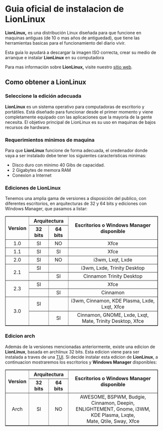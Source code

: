 # Guia oficial de instalacion de LionLinux

**LionLinux,** es una distribución Linux diseñada para que funcione en maquinas antiguas (de 10 o mas años de antiguedad), que tiene las herramientas basicas para el funcionamiento del diario vivir.

Esta guía lo ayudará a descargar la imagen ISO correcta, crear su medio de arranque e instalar **LionLinux** en su computadora  

Para mas información sobre **LionLinux,** visite nuestro [sitio web](https://www.lionlinux.com).

## Como obtener a LionLinux

### Seleccione la edición adecuada
**LionLinux** es un sistema operativo para computadoras de escritorio y portátiles. Está diseñado
para funcionar desde el primer momento y viene completamente equipado con las
aplicaciones que la mayoría de la gente necesita. El objetivo principal de LionLinux es su uso
en maquinas de bajos recursos de hardware.

### Requerimientos minimos de maquina

Para que **LionLinux** funcione de forma adecuada, el oredenador donde vaya a ser instalado debe tener los siguientes caracteristicas minimas:

* Disco duro con minimo 40 Gibs de capacidad.
* 2 Gigabytes de memora RAM
* Conexion a Internet

### Ediciones de LionLinux
Tenemos una amplia gama de versiones a disposición del publico, con diferentes escritorios, en arquitecturas de 32 y 64 bits y ediciones con Windows Manager, que pasamos a listar:

<table class="w3-table" border="1">
    <tr><th rowspan="2">Version</th><th colspan="2">Arquitectura</th>
    <th rowspan="2">Escritorios o Windows Manager disponible</th></tr>
    <tr><td align= "center"> <b>32 bits</td></b><td align= "center"><b>64 bits </b></td></tr>
    <tr><td align= "center">1.0 </td><td align= "center">SI </td><td align= "center"> NO</td><td align= "center"> Xfce</td></tr>
    <tr><td align= "center">1.1 </td><td align= "center">SI </td><td align= "center"> SI</td><td align= "center"> Xfce</td></tr>
    <tr><td align= "center">2.0 </td><td align= "center">SI </td><td align= "center"> NO</td><td align= "center"> i3wm, Lxqt, Lxde</td></tr>
    <tr><td rowspan="2" align= "center">2.1 </td><td align= "center">SI </td><td>&nbsp; </td><td align= "center"> i3wm, Lxde, Trinity Desktop</td></tr>
    <tr><td align= "center">&nbsp; </td><td align= "center">SI </td><td align= "center"> Cinnamon Trinity Desktop</td></tr>
    <tr><td rowspan="2" align= "center">2.3 </td><td align= "center">SI </td><td align= "center">&nbsp; </td><td align= "center"> Xfce</td></tr>
    <tr><td align= "center">&nbsp; </td><td align= "center">SI </td><td align= "center"> Cinnamon</td></tr>
    <tr><td rowspan="2" align= "center">3.0 </td><td align= "center">SI </td><td align= "center">&nbsp; </td><td align= "center"> i3wm, Cinnamon, KDE Plasma, Lxde, Lxqt, Xfce</td></tr>
    <tr><td align= "center">&nbsp; </td><td align= "center">SI </td><td align= "center"> Cinnamon, GNOME, Lxde, Lxqt, Mate, Trinity Desktop, Xfce</td>
    </tr>
</table>

### Edicion arch

Además de la versiones mencionadas anteriormente, existe una edicion de **LionLinux**, basada en archlinux 32 bits. Esta edicion viene para ser instalada a traves de una [TUI](https://es.wikipedia.org/wiki/Interfaz_de_texto). Si decide instalar esta edicion de **LionLinux**, a continuacion mostraremos los escritorios y **Windows Manager** disponibles:

 <table class="w3-table" border="1">
    <tr><th rowspan="2">Version</th><th colspan="2">Arquitectura</th>
    <th rowspan="2">Escritorios o Windows Manager disponible</th></tr>
    <tr><td align= "center"> <b>32 bits</td></b><td align= "center"><b>64 bits </b></td></tr>
    <tr><td align= "center">Arch </td><td align= "center">SI </td><td align= "center"> NO</td><td align= "center"> AWESOME, BSPWM, Budgie, Cinnamon, Deepin, <br>ENLIGHTEMENT, Gnome, i3WM, KDE Plasma, Lxqte, <br>Mate, Qtile, Sway, Xfce</td></tr>
</table>




